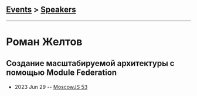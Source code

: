 ## [Events](../README.md) > [Speakers](../speakers.md)
---

# Роман Желтов

## Создание масштабируемой архитектуры с помощью Module Federation
- 2023 Jun 29 -- [MoscowJS 53](https://www.youtube.com/watch?v=XavYsh0FaLk&t=673s)    
